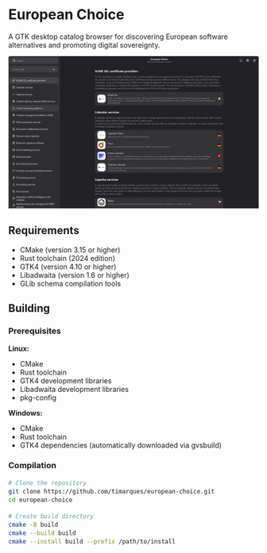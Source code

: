 # European Choice

A GTK desktop catalog browser for discovering European software alternatives and promoting digital sovereignty.

![alt text](data/screenshot.png)

## Requirements

- CMake (version 3.15 or higher)
- Rust toolchain (2024 edition)
- GTK4 (version 4.10 or higher)
- Libadwaita (version 1.6 or higher)
- GLib schema compilation tools

## Building

### Prerequisites

**Linux:**
- CMake
- Rust toolchain
- GTK4 development libraries
- Libadwaita development libraries
- pkg-config

**Windows:**
- CMake
- Rust toolchain
- GTK4 dependencies (automatically downloaded via gvsbuild)

### Compilation

```bash
# Clone the repository
git clone https://github.com/timarques/european-choice.git
cd european-choice

# Create build directory
cmake -B build
cmake --build build
cmake --install build --prefix /path/to/install
```